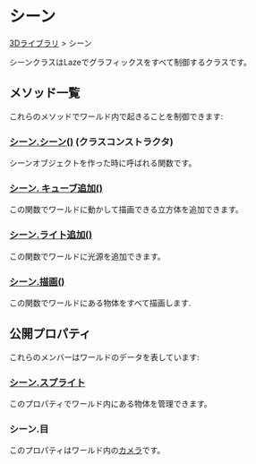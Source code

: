 # シーン

[3Dライブラリ](/lib/3d/3d) > シーン

シーンクラスはLazeでグラフィックスをすべて制御するクラスです。

## メソッド一覧

これらのメソッドでワールド内で起きることを制御できます:

### [シーン.シーン()](/lib/3d/sceneconstructor) (クラスコンストラクタ)

シーンオブジェクトを作った時に呼ばれる関数です。

### [シーン. キューブ追加()](/lib/3d/addcube)

この関数でワールドに動かして描画できる立方体を追加できます。

### [シーン.ライト追加()](/lib/3d/addlight)

この関数でワールドに光源を追加できます。

### [シーン.描画()](/lib/3d/draw)

この関数でワールドにある物体をすべて描画します.

## 公開プロパティ

これらのメンバーはワールドのデータを表しています:

### [シーン.スプライト](/lib/3d/sprites)

このプロパティでワールド内にある物体を管理できます。

### シーン.目

このプロパティはワールド内の[カメラ](/lib/3d/camera)です。